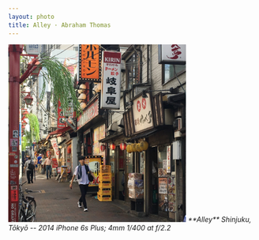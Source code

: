 ```yaml
---
layout: photo
title: Alley · Abraham Thomas
---
```


<img src="/assets/photos/Alley.jpg" width="360px" class="photo">

<i>
**Alley**  
Shinjuku, Tōkyō -- 2014  
iPhone 6s Plus; 4mm 1/400 at f/2.2
</i>
